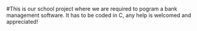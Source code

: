 #This is our school project where we are required to pogram a bank management software. It has to be coded in C, any help is welcomed and appreciated!
